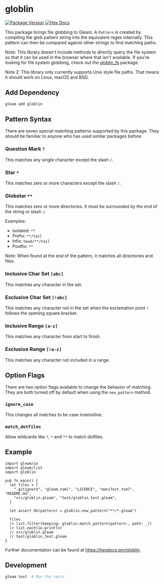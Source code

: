 # globlin

[![Package Version](https://img.shields.io/hexpm/v/globlin)](https://hex.pm/packages/globlin)
[![Hex Docs](https://img.shields.io/badge/hex-docs-ffaff3)](https://hexdocs.pm/globlin/)

This package brings file globbing to Gleam. A `Pattern` is created by compiling the glob pattern string into the equivalent regex internally. This pattern can then be compared against other strings to find matching paths.

Note: This library doesn't include methods to directly query the file system so that it can be used in the browser where that isn't available. If you're looking for file system globbing, check out the [globlin_fs](https://hexdocs.pm/globlin_fs/index.html) package.

Note 2: This library only currently supports Unix style file paths. That means it should work on Linux, macOS and BSD.

## Add Dependency

```sh
gleam add globlin
```

## Pattern Syntax

There are seven special matching patterns supported by this package. They should be familiar to anyone who has used similar packages before.

### Question Mark `?`

This matches any single character except the slash `/`.

### Star `*`

This matches zero or more characters except the slash `/`.

### Globstar `**`

This matches zero or more directories. It must be surrounded by the end of the string or slash `/`.

Examples:
- Isolated: `**`
- Prefix: `**/tail`
- Infix: `head/**/tail`
- Postfix: `**`

Note: When found at the end of the pattern, it matches all directories and files.

### Inclusive Char Set `[abc]`

This matches any character in the set.

### Exclusive Char Set `[!abc]`

This matches any character not in the set when the exclamation point `!` follows the opening square bracket.

### Inclusive Range `[a-z]`

This matches any character from start to finish.

### Exclusive Range `[!a-z]`

This matches any character not included in a range.

## Option Flags

There are two option flags available to change the behavior of matching. They are both turned off by default when using the `new_pattern` method.

### `ignore_case`

This changes all matches to be case insensitive.

### `match_dotfiles`

Allow wildcards like `?`, `*` and `**` to match dotfiles.

## Example

```gleam
import gleam/io
import gleam/list
import globlin

pub fn main() {
  let files = [
    ".gitignore", "gleam.toml", "LICENCE", "manifest.toml", "README.md",
    "src/globlin.gleam", "test/globlin_test.gleam",
  ]

  let assert Ok(pattern) = globlin.new_pattern("**/*.gleam")

  files
  |> list.filter(keeping: globlin.match_pattern(pattern:, path: _))
  |> list.each(io.println)
  // src/globlin.gleam
  // test/globlin_test.gleam
}
```

Further documentation can be found at <https://hexdocs.pm/globlin>.

## Development

```sh
gleam test  # Run the tests
```
